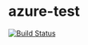 # azure-test

[![Build Status](https://dev.azure.com/dztxd/hello/_apis/build/status/cntsw.azure-test?branchName=master)](https://dev.azure.com/dztxd/hello/_build/latest?definitionId=1&branchName=master)
